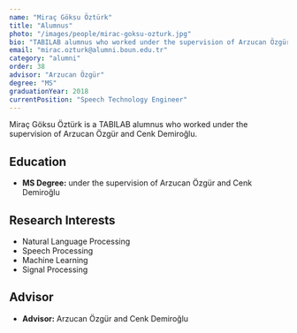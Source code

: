 ```yaml
---
name: "Miraç Göksu Öztürk"
title: "Alumnus"
photo: "/images/people/mirac-goksu-ozturk.jpg"
bio: "TABILAB alumnus who worked under the supervision of Arzucan Özgür and Cenk Demiroğlu."
email: "mirac.ozturk@alumni.boun.edu.tr"
category: "alumni"
order: 38
advisor: "Arzucan Özgür"
degree: "MS"
graduationYear: 2018
currentPosition: "Speech Technology Engineer"
---
```


Miraç Göksu Öztürk is a TABILAB alumnus who worked under the supervision of Arzucan Özgür and Cenk Demiroğlu.

## Education

- **MS Degree:** under the supervision of Arzucan Özgür and Cenk Demiroğlu

## Research Interests

- Natural Language Processing
- Speech Processing
- Machine Learning
- Signal Processing

## Advisor

- **Advisor:** Arzucan Özgür and Cenk Demiroğlu 